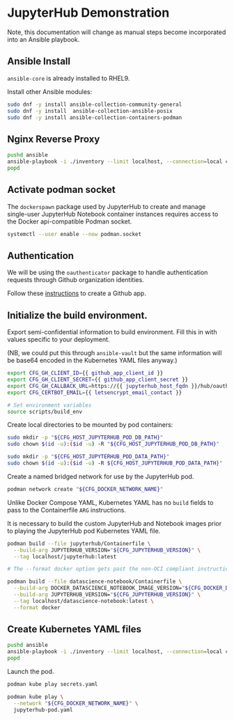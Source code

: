 # JupyterHub Demonstration


Note, this documentation will change as manual steps become incorporated into an Ansible playbook.

## Ansible Install

`ansible-core` is already installed to RHEL9.

Install other Ansible modules:

```bash
sudo dnf -y install ansible-collection-community-general
sudo dnf -y install  ansible-collection-ansible-posix
sudo dnf -y install ansible-collection-containers-podman
```

## Nginx Reverse Proxy

```bash
pushd ansible
ansible-playbook -i ./inventory --limit localhost, --connection=local configure-host-playbook.yaml
popd
```

## Activate podman socket
The `dockerspawn` package used by JupyterHub to create and manage single-user JupyterHub Notebook container instances requires access to the Docker api-compatible Podman socket.

```bash
systemctl --user enable --now podman.socket
```

## Authentication

We will be using the `oauthenticator` package to handle authentication requests through Github organization identities.

Follow these [instructions](https://docs.github.com/en/apps/oauth-apps/building-oauth-apps/creating-an-oauth-app) to create a Github app.

## Initialize the build environment.

Export semi-confidential information to build environment.
Fill this in with values specific to your deployment.

(NB, we could put this through `ansible-vault` but the same information will be base64 encoded in the Kubernetes YAML files anyway.)

```bash
export CFG_GH_CLIENT_ID={{ github_app_client_id }}
export CFG_GH_CLIENT_SECRET={{ github_app_client_secret }}
export CFG_GH_CALLBACK_URL=https://{{ jupyterhub_host_fqdn }}/hub/oauth_callback
export CFG_CERTBOT_EMAIL={{ letsencrypt_email_contact }}
```

```bash
# Set environment variables
source scripts/build_env
```

Create local directories to be mounted by pod containers:

```bash
sudo mkdir -p "${CFG_HOST_JUPYTERHUB_POD_DB_PATH}"
sudo chown $(id -u):($id -u) -R "${CFG_HOST_JUPYTERHUB_POD_DB_PATH}"

sudo mkdir -p "${CFG_HOST_JUPYTERHUB_POD_DATA_PATH}"
sudo chown $(id -u):($id -u) -R ${CFG_HOST_JUPYTERHUB_POD_DATA_PATH}"
```

Create a named bridged network for use by the JupyterHub pod.

```bash
podman network create "${CFG_DOCKER_NETWORK_NAME}"
```

Unlike Docker Compose YAML, Kubernetes YAML has no `build` fields to pass to the Containerfile `ARG` instructions.

It is necessary to build the custom JupyterHub and Notebook images prior to playing the JupyterHub pod Kubernetes YAML file.

```bash
podman build --file jupyterhub/Containerfile \
  --build-arg JUPYTERHUB_VERSION="${CFG_JUPYTERHUB_VERSION}" \
  --tag localhost/jupyterhub:latest

# The --format docker option gets past the non-OCI compliant instructions in the Jupyterlabs Dockerfile specs

podman build --file datascience-notebook/Containerfile \
  --build-arg DOCKER_DATASCIENCE_NOTEBOOK_IMAGE_VERSION="${CFG_DOCKER_DATASCIENCE_NOTEBOOK_IMAGE_VERSION}" \
  --build-arg JUPYTERHUB_VERSION="${CFG_JUPYTERHUB_VERSION}" \
  --tag localhost/datascience-notebook:latest \
  --format docker
```

## Create Kubernetes YAML files

```bash
pushd ansible
ansible-playbook -i ./inventory --limit localhost, --connection=local cr8-k8syaml-playbook.yaml
popd
```

Launch the pod.

```bash
podman kube play secrets.yaml

podman kube play \
  --network "${CFG_DOCKER_NETWORK_NAME}" \
  jupyterhub-pod.yaml
```

